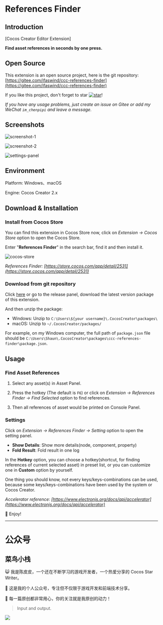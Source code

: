 # References Finder

## Introduction

[Cocos Creator Editor Extension]

**Find asset references in seconds by one press.**



## Open Source

This extension is an open source project, here is the git repository: [https://gitee.com/ifaswind/ccc-references-finder](https://gitee.com/ifaswind/ccc-references-finder)

If you like this project, don't forget to star [![star](https://gitee.com/ifaswind/ccc-references-finder/badge/star.svg?theme=dark)](https://gitee.com/ifaswind/ccc-references-finder/stargazers)!

*If you have any usage problems, just create an issue on Gitee or add my WeChat `im_chenpipi` and leave a message.*



## Screenshots

![screenshot-1](https://gitee.com/ifaswind/image-storage/raw/master/repositories/ccc-references-finder/screenshot-1.png)

![screenshot-2](https://gitee.com/ifaswind/image-storage/raw/master/repositories/ccc-references-finder/screenshot-2.png)

![settings-panel](https://gitee.com/ifaswind/image-storage/raw/master/repositories/ccc-references-finder/settings-panel.png)



## Environment

Platform: Windows、macOS

Engine: Cocos Creator 2.x



## Download & Installation

### Install from Cocos Store

You can find this extension in Cocos Store now, click on *Extension -> Cocos Store* option to open the Cocos Store.

Enter "**References Finder**" in the search bar, find it and then install it.

![cocos-store](https://gitee.com/ifaswind/image-storage/raw/master/repositories/ccc-references-finder/cocos-store.png)

*References Finder: [https://store.cocos.com/app/detail/2531](https://store.cocos.com/app/detail/2531)*



### Download from git repository

Click [here](https://gitee.com/ifaswind/ccc-references-finder/releases) or go to the release panel, download the latest version package of this extension.

And then unzip the package:

- Windows: Unzip to `C:\Users\${your username}\.CocosCreator\packages\`
- macOS: Unzip to `~/.CocosCreator/packages/`

For example, on my Windows computer, the full path of `package.json` file should be `C:\Users\Shaun\.CocosCreator\packages\ccc-references-finder\package.json`.



## Usage

### Find Asset References

1. Select any asset(s) in Asset Panel.

2. Press the hotkey (The default is `F6`) or click on *Extension -> References Finder -> Find Selected* option to find references.

3. Then all references of asset would be printed on Console Panel.



### Settings

Click on *Extension -> References Finder -> Setting* option to open the setting panel.

- **Show Details**: Show more details(node, component, property)
- **Fold Result**: Fold result in one log

In the **Hotkey** option, you can choose a hotkey(shortcut, for finding references of current selected asset) in preset list, or you can customize one in **Custom** option by yourself.

One thing you should know, not every keys/keys-combinations can be used, because some keys/keys-combinations have been used by the system or Cocos Creator.

*Accelerator reference: [https://www.electronjs.org/docs/api/accelerator](https://www.electronjs.org/docs/api/accelerator)*

🥳 Enjoy!



---



# 公众号

## 菜鸟小栈

😺 我是陈皮皮，一个还在不断学习的游戏开发者，一个热爱分享的 Cocos Star Writer。

🎨 这是我的个人公众号，专注但不仅限于游戏开发和前端技术分享。

💖 每一篇原创都非常用心，你的关注就是我原创的动力！

> Input and output.

![](https://gitee.com/ifaswind/image-storage/raw/master/weixin/official-account.png)